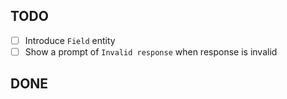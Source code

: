 ## TODO

- [ ] Introduce `Field` entity
- [ ] Show a prompt of `Invalid response` when response is invalid

## DONE
